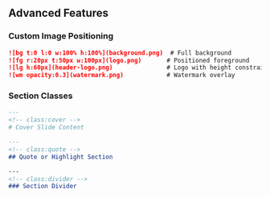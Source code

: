 ## Advanced Features

### Custom Image Positioning
```markdown
![bg t:0 l:0 w:100% h:100%](background.png)  # Full background
![fg r:20px t:50px w:100px](logo.png)       # Positioned foreground
![lg h:60px](header-logo.png)               # Logo with height constraint
![wm opacity:0.3](watermark.png)            # Watermark overlay
```

### Section Classes
```markdown
---
<!-- class:cover -->
# Cover Slide Content

---
<!-- class:quote -->
## Quote or Highlight Section

---
<!-- class:divider -->
### Section Divider
```
